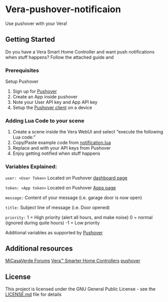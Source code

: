 # Vera-pushover-notificaion
Use pushover with your Vera!

## Getting Started

Do you have a Vera Smart Home Controller and want push notifications when stuff happens? Follow the attached guide and 


### Prerequisites

Setup Pushover

1. Sign up for [Pushover](https://pushover.net/)
2. Create an App inside pushover
3. Note your User API key and App API key
4. Setup the [Pushover client](https://pushover.net/clients/) on a device 


### Adding Lua Code to your scene

1. Create a scene inside the Vera WebUI and select "execute the following Lua code:"
2. Copy/Paste example code from [notification.lua](notification.lua)
3. Replace <user token> and <app token> with your API keys from Pushover
4. Enjoy getting notified when stuff happens

### Variables Explained:
`user: <User Token>`
Located on Pushover [dashboard page](https://pushover.net/)

`token: <App token>`
Located on Pushover [Apps page](https://pushover.net/apps)

`message:` 
Content of your message (i.e. garage door is now open)

`title:` 
Subject line of message (i.e. Door opened)

`priority:` 
1 = High priority (alert all hours, and make noise)
0 = normal (ignored during quite hours)
-1 = Low priority

Additional variables as supported by [Pushover](https://pushover.net/api)

## Additional resources

[MiCasaVerde Forums](http://forum.micasaverde.com/)
[Vera™ Smarter Home Controllers](http://getvera.com/)
[pushover](https://pushover.net/)
## License

This project is licensed under the GNU General Public License - see the [LICENSE.md](LICENSE.md) file for details
